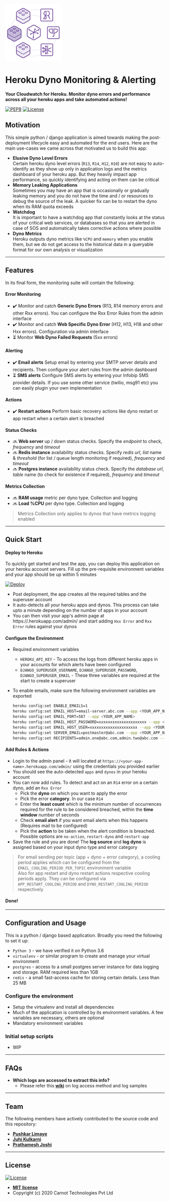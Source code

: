 ![Heroku Dyno Management](https://github.com/carnot-technologies/dyno-monitor/blob/master/heroku.png)

# Heroku Dyno Monitoring & Alerting

**Your Cloudwatch for Heroku. Monitor dyno errors and performance across all your heroku apps and take automated actions!**

[![PEP8](https://img.shields.io/badge/code%20style-pep8-orange.svg?style=flat-square)](https://www.python.org/dev/peps/pep-0008/)
[![License](http://img.shields.io/:license-mit-blue.svg?style=flat-square)](http://badges.mit-license.org)


## Motivation

This simple python / django application is aimed towards making the post-deployment lifecycle easy and automated for the end users. Here are the main use-cases we came across that motivated us to build this app:

- **Elusive Dyno Level Errors**  
  Certain heroku dyno level errors (`R13`, `R14`, `H12`, `H10`) are not easy to auto-identify as they show up only in application logs and the metrics dashboard of your heroku app. But they heavily impact app performance, so quickly identifying and acting on them can be critical
- **Memory Leaking Applications**  
  Sometimes you may have an app that is occasionally or gradually leaking memory and you do not have the time and / or resources to debug the source of the leak. A quicker fix can be to restart the dyno when its RAM quota exceeds
- **Watchdog**  
  It is important to have a watchdog app that constantly looks at the status of your critical web services, or databases so that you are alerted in case of SOS and automatically takes corrective actions where possible
- **Dyno Metrics**  
  Heroku outputs dyno metrics like `%CPU` and `memory` when you enable them, but we do not get access to the historical data in a queryable format for our own analysis or visualization

---

## Features

In its final form, the monitoring suite will contain the following:

#### Error Monitoring

- :heavy_check_mark: Monitor and catch **Generic Dyno Errors** (R13, R14 memory errors and other Rxx errors). You can configure the Rxx Error Rules from the admin interface
- :heavy_check_mark: Monitor and catch **Web Specific Dyno Error** (H12, H13, H18 and other Hxx errors). Configuration via admin interface
- :hourglass_flowing_sand: Monitor **Web Dyno Failed Requests** (5xx errors)

#### Alerting

- :heavy_check_mark: **Email alerts** Setup email by entering your SMTP server details and recipients. Then configure your alert rules from the admin dashboard
- :hourglass_flowing_sand: **SMS alerts** Configure SMS alerts by entering your Infobip SMS provider details. If you use some other service (twilio, msg91 etc) you can easily plugin your own implementation

#### Actions

- :heavy_check_mark: **Restart actions** Perform basic recovery actions like dyno restart or app restart when a certain alert is breached

#### Status Checks

- :soon: **Web server** up / down status checks. Specify the *endpoint* to check, *frequency* and *timeout*
- :soon: **Redis instance** availability status checks. Specify *redis url*, *list* name & *threshold* (for list / queue length monitoring if required), *frequency* and *timeout*
- :soon: **Postgres instance** availability status check. Specify the *database url*, *table* name (to check for existence if required), *frequency* and *timeout*

#### Metrics Collection

- :soon: **RAM usage** metric per dyno type. Collection and logging
- :soon: **Load %CPU** per dyno type. Collection and logging

> Metrics Collection only applies to dynos that have metrics logging enabled

---
## Quick Start

#### Deploy to Heroku

To quickly get started and test the app, you can deploy this application on your heroku account servers. Fill up the pre-requisite environment variables and your app should be up within 5 minutes

[![Deploy](https://www.herokucdn.com/deploy/button.svg)](https://heroku.com/deploy?template=https://github.com/carnot-technologies/dyno-monitor/tree/master)

- Post deployment, the app creates all the required tables and the superuser account
- It auto-detects all your heroku apps and dynos. This process can take upto a minute depending on the number of apps in your account
- You can then visit your app's admin page at https://<your-app-name>.herokuapp.com/admin/ and start adding `Hxx Error` and `Rxx Error` rules against your dynos

#### Configure the Environment

- Required environment variables
  - `HEROKU_API_KEY` - To access the logs from different heroku apps in your accounts for which alerts have been configured
  - `DJANGO_SUPERUSER_USERNAME`, `DJANGO_SUPERUSER_PASSWORD`, `DJANGO_SUPERUSER_EMAIL` - These three variables are required at the start to create a superuser

- To enable emails, make sure the following environment variables are exported
  ```bash
  heroku config:set ENABLE_EMAILS=1
  heroku config:set EMAIL_HOST=email-server.abc.com --app <YOUR_APP_NAME>
  heroku config:set EMAIL_PORT=587 --app <YOUR_APP_NAME>
  heroku config:set EMAIL_HOST_PASSWORD=xxxxxxxxxxxxxxxxxxxxx --app <YOUR_APP_NAME>
  heroku config:set EMAIL_HOST_USER=xxxxxxxxxxxxxxxxxxxxx --app <YOUR_APP_NAME>
  heroku config:set SERVER_EMAIL=postmaster@abc.com --app <YOUR_APP_NAME>
  heroku config:set RECIPIENTS=admin.one@abc.com,admin.two@abc.com --app <YOUR_APP_NAME>
  ```

#### Add Rules & Actions

- Login to the admin panel - it will located at `https://<your-app-name>.herokuapp.com/admin/` using the credentials you provided earlier
- You should see the auto-detected `apps` and `dynos` in your heroku account
- You can now add rules. To detect and act on an `R14` error on a certain dyno, add an `Rxx Error`
  - Pick the **dyno** on which you want to apply the error
  - Pick the error **category**. In our case `R14`
  - Enter the **least count** which is the minimum number of occurrences required for the rule to be considered breached, within the **time window** number of seconds
  - Check **email alert** if you want email alerts when this happens (Requires mail to be configured)
  - Pick the **action** to be taken when the alert condition is breached. Possible options are `no-action`, `restart-dyno` and `restart-app`
- Save the rule and you are done! The **log source** and **log dyno** is assigned based on your input dyno type and error category

> For email sending per topic (app + dyno + error category), a cooling period applies which can be configured from the `EMAIL_COOLING_PERIOD_PER_TOPIC` environment variable   
> Also for app restart and dyno restart actions respective cooling periods apply. They can be configured via `APP_RESTART_COOLING_PERIOD` and `DYNO_RESTART_COOLING_PERIOD` respectively

#### Done!

---

## Configuration and Usage

This is a python / django based application. Broadly you need the following to set it up:
- `Python 3` - we have verified it on Python 3.6
- `virtualenv` - or similar program to create and manage your virtual environment
- `postgres` - access to a small postgres server instance for data logging and storage. RAM required less than 1GB
- `redis` - a small fast-access cache for storing certain details. Less than 25 MB

### Configure the environment

- Setup the virtualenv and install all dependencies
- Much of the application is controlled by its environment variables. A few variables are necessary, others are optional
- Mandatory environment variables

### Initial setup scripts

- WIP

---


## FAQs

- **Which logs are accessed to extract this info?**
    - Please refer this **[wiki](https://github.com/carnot-technologies/dyno-monitor/wiki/Log-access-and-samples)** on log access method and log samples

---

## Team

The following members have actively contributed to the source code and this repository:

- **[Pushkar Limaye](https://github.com/pushkar24)**
- **[Juhi Kulkarni](https://github.com/juhi04)**
- **[Prathamesh Joshi](https://github.com/prathamesh1729)**

---

## License

[![License](http://img.shields.io/:license-mit-blue.svg?style=flat-square)](http://badges.mit-license.org)

- **[MIT license](http://opensource.org/licenses/mit-license.php)**
- Copyright (c) 2020 Carnot Technologies Pvt Ltd
